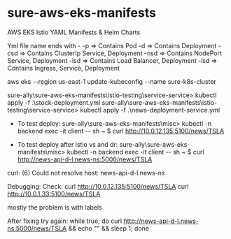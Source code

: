 # sure-aws-eks-manifests
AWS EKS Istio YAML Manifests &amp; Helm Charts

Yml file name ends with -
-p => Contains Pod
-d => Contains Deployment
-csd => Contains ClusterIp Service, Deployment
-nsd => Contains NodePort Service, Deployment
-lsd => Contains Load Balancer, Deployment
-isd => Contains Ingress, Service, Deployment

aws eks --region us-east-1 update-kubeconfig --name sure-k8s-cluster

sure-ally\sure-aws-eks-manifests\istio-testing\service-service> kubectl apply -f .\stock-deployment.yml
sure-ally\sure-aws-eks-manifests\istio-testing\service-service> kubectl apply -f .\news-deployment-service.yml

- To test deploy:
sure-ally\sure-aws-eks-manifests\misc> kubectl -n backend exec -it client -- sh
~ $ curl http://10.0.12.135:5100/news/TSLA


- To test deploy after istio vs and dr:
sure-ally\sure-aws-eks-manifests\misc> kubectl -n backend exec -it client -- sh
~ $ curl http://news-api-d-l.news-ns:5000/news/TSLA

curl: (6) Could not resolve host: news-api-d-l.news-ns

Debugging: 
Check: 
curl http://10.0.12.135:5100/news/TSLA
curl http://10.0.1.33:5100/news/TSLA

mostly the problem is with labels

After fixing try again:
while true; do curl http://news-api-d-l.news-ns:5000/news/TSLA && echo "" && sleep 1; done
